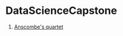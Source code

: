 # DataScienceCapstone

 1. [Anscombe's quartet](https://colab.research.google.com/github/emmanueliarussi/DataScienceCapstone/master/code/1_Anscombe/anscombe.ipynb)

